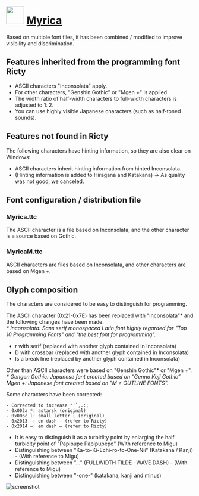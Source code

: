 ﻿# <img src="https://cdn.jsdelivr.net/gh/chtof/chocolatey-packages/automatic/myrica/myrica.png" width="48" height="48"/> [Myrica](https://chocolatey.org/packages/myrica)

Based on multiple font files, it has been combined / modified to improve visibility and discrimination.

## Features inherited from the programming font Ricty
- ASCII characters "Inconsolata" apply.
- For other characters, "Genshin Gothic" or "Mgen +" is applied.
- The width ratio of half-width characters to full-width characters is adjusted to 1: 2.
- You can use highly visible Japanese characters (such as half-toned sounds).

## Features not found in Ricty
The following characters have hinting information, so they are also clear on Windows:
- ASCII characters inherit hinting information from hinted Inconsolata.
- (Hinting information is added to Hiragana and Katakana) -> As quality was not good, we canceled.

## Font configuration / distribution file

### Myrica.ttc
The ASCII character is a file based on Inconsolata, and the other character is a source based on Gothic.

### MyricaM.ttc
ASCII characters are files based on Inconsolata, and other characters are based on Mgen +.

## Glyph composition
The characters are considered to be easy to distinguish for programming.

The ASCII character (0x21-0x7E) has been replaced with "Inconsolata"* and the following changes have been made.  
_* Inconsolata: Sans serif monospaced Latin font highly regarded for "Top 10 Programming Fonts" and "the best font for programming"._

- r with serif (replaced with another glyph contained in Inconsolata)
- D with crossbar (replaced with another glyph contained in Inconsolata)
- Is a break line (replaced by another glyph contained in Inconsolata)

Other than ASCII characters were based on "Genshin Gothic"* or "Mgen +".  
_* Gengen Gothic: Japanese font created based on “Genno Koji Gothic” Mgen +: Japanese font created based on "M + OUTLINE FONTS"._

Some characters have been corrected:

``- Corrected to increase "'`,.:;``  
``- 0x002a *: astarsk (original)``  
``- 0x006c l: small letter l (original)``  
``- 0x2013 –: en dash – (refer to Ricty)``  
``- 0x2014 —: em dash — (refer to Ricty)``  
- It is easy to distinguish it as a turbidity point by enlarging the half turbidity point of "Papipupe Papipupepo" (With reference to Migu)
- Distinguishing between "Ka-to-Ki-Echi-ro-to-One-Nii" (Katakana / Kanji) - (With reference to Migu)
- Distinguishing between "..." (FULLWIDTH TILDE · WAVE DASH) - (With reference to Migu)
- Distinguishing between "-one-" (katakana, kanji and minus)

![screenshot](https://cdn.jsdelivr.net/gh/chtof/chocolatey-packages/automatic/myrica/screenshot.png)